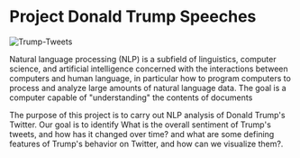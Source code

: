 # Project Donald Trump Speeches 
![Trump-Tweets](https://user-images.githubusercontent.com/72619886/141006864-abffb6f8-c102-4bf8-a11b-565b56a2c956.jpg)

Natural language processing (NLP) is a subfield of linguistics, computer science, and artificial intelligence concerned with the interactions between computers and human language, in particular how to program computers to process and analyze large amounts of natural language data. The goal is a computer capable of "understanding" the contents of documents 

The purpose of this project is to carry out NLP analysis of Donald Trump's Twitter. 
Our goal is to identify	What is the overall sentiment of Trump's tweets, and how has it changed over time? and what are some defining features of Trump's behavior on Twitter, and how can we visualize them?.

